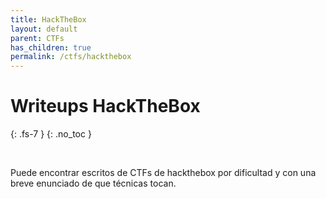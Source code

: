 ```yaml
---
title: HackTheBox
layout: default
parent: CTFs
has_children: true
permalink: /ctfs/hackthebox
---
```


# Writeups HackTheBox
{: .fs-7 }
{: .no_toc }

<br>

Puede encontrar escritos de CTFs de hackthebox por dificultad y con una breve enunciado de que técnicas tocan.